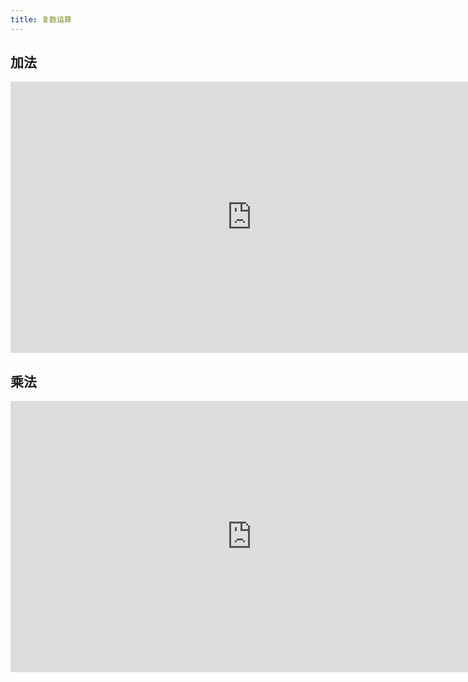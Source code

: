 ```yaml
---
title: 复数运算
---
```


## 加法

<iframe allowfullscreen width="772" height="434" src="https://www.netpad.net.cn/presentationEditor/presentationPlay.html#182531" frameborder="0" scrolling="auto"></iframe>

## 乘法

<iframe allowfullscreen width="772" height="434" src="https://www.netpad.net.cn/presentationEditor/presentationPlay.html#288419" frameborder="0" scrolling="auto"></iframe>
